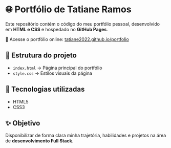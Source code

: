 # 🌐 Portfólio de Tatiane Ramos

Este repositório contém o código do meu portfólio pessoal, desenvolvido em **HTML e CSS** e hospedado no **GitHub Pages**.

🔗 Acesse o portfólio online: [tatiane2022.github.io/portfolio](https://tatiane2022.github.io/portfolio/)

## 📂 Estrutura do projeto
- `index.html` → Página principal do portfólio  
- `style.css` → Estilos visuais da página  

## 🚀 Tecnologias utilizadas
- HTML5  
- CSS3  

## ✨ Objetivo
Disponibilizar de forma clara minha trajetória, habilidades e projetos na área de **desenvolvimento Full Stack**.
